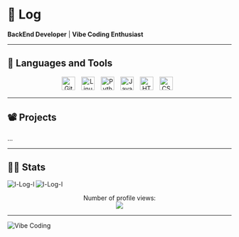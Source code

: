 # 🐊 Log

**BackEnd Developer** | **Vibe Coding Enthusiast**

---

## 🧰 Languages and Tools

<div align="center">  
  <img alt="Git" width="30px" style="padding-right:10px;" src="https://cdn.jsdelivr.net/gh/devicons/devicon/icons/git/git-original.svg" />  
  <img alt="Linux" width="30px" style="padding-right:10px;" src="https://cdn.jsdelivr.net/gh/devicons/devicon/icons/linux/linux-original.svg" />  
  <img alt="Python" width="30px" style="padding-right:10px;" src="https://cdn.jsdelivr.net/gh/devicons/devicon/icons/python/python-original.svg" />  
  <img alt="JavaScript" width="30px" style="padding-right:10px;" src="https://cdn.jsdelivr.net/gh/devicons/devicon/icons/javascript/javascript-original.svg" />  
  <img alt="HTML" width="30px" style="padding-right:10px;" src="https://cdn.jsdelivr.net/gh/devicons/devicon/icons/html5/html5-original.svg" />  
  <img alt="CSS" width="30px" style="padding-right:10px;" src="https://cdn.jsdelivr.net/gh/devicons/devicon/icons/css3/css3-original.svg" />  
</div>  

---

## 📽️ Projects

...

---

## 🧑‍💻 Stats

<a href="https://github.com/l-Log-l">  
  <img align="left" src="https://github-readme-stats.vercel.app/api?username=l-Log-l&show_icons=true&theme=tokyonight&hide=issues" alt="l-Log-l" />  
</a>  
<a href="https://github.com/l-Log-l">  
  <img align="left" src="https://github-readme-stats.vercel.app/api/top-langs?username=l-Log-l&show_icons=true&theme=tokyonight&layout=compact" alt="l-Log-l" />  
</a>  
<br clear="left"/>  
<div align="center">  
  <p>Number of profile views:<br><img src="https://profile-counter.glitch.me/l-Log-l/count.svg"></p>  
</div>  

---

![Vibe Coding](https://upload.wikimedia.org/wikipedia/commons/8/8b/Vibe_coding.jpg)
